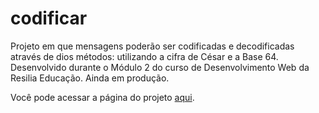 # codificar
Projeto em que mensagens poderão ser codificadas e decodificadas através de dios métodos: utilizando a cifra de César e a Base 64.
Desenvolvido durante o Módulo 2 do curso de Desenvolvimento Web da Resilia Educação.
Ainda em produção.

Você pode acessar a página do projeto [aqui](https://letxns.github.io/codificar/).